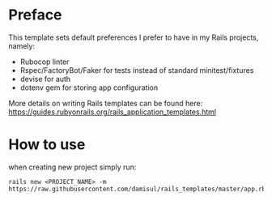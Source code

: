 # Preface

This template sets default preferences I prefer to have in my Rails projects,
namely:
- Rubocop linter
- Rspec/FactoryBot/Faker for tests instead of standard minitest/fixtures
- devise for auth
- dotenv gem for storing app configuration

More details on writing Rails templates can be found here: 
https://guides.rubyonrails.org/rails_application_templates.html

# How to use

when creating new project simply run:
```
rails new <PROJECT_NAME> -m https://raw.githubusercontent.com/damisul/rails_templates/master/app.rb
```
